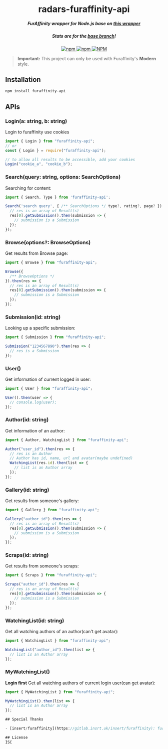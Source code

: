<h1 align="center">
  radars-furaffinity-api
</h1>

<h5 align="center">FurAffinity wrapper for Node.js base on <a href="https://www.npmjs.com/package/furaffinity-api">this wrapper</a></h5>

<h5 align="center">
Stats are for the <a href="https://github.com/recallfuture/furaffinity-api">base branch</a>!
</h5>
<div align="center">
  <a href="https://www.npmjs.com/package/furaffinity-api">
    <img alt="npm" src="https://img.shields.io/npm/v/furaffinity-api">
  </a>
  <a href="https://www.npmjs.com/package/furaffinity-api">
    <img alt="npm" src="https://img.shields.io/npm/dw/furaffinity-api">
  </a>
  <a href="https://github.com/recallfuture/furaffinity-api">
    <img alt="NPM" src="https://img.shields.io/npm/l/furaffinity-api">
  </a>

</div>

> **Important:** This project can only be used with Furaffinity's **Modern** style.

## Installation

```bash
npm install furaffinity-api
```

## APIs

### Login(a: string, b: string)

Login to furaffinity use cookies

```js
import { Login } from "furaffinity-api";
// or
const { Login } = require("furaffinity-api");

// to allow all results to be accessible, add your cookies
Login("cookie_a", "cookie_b");
```

### Search(query: string, options: SearchOptions)

Searching for content:

```js
import { Search, Type } from 'furaffinity-api';

Search('search query', { /** SearchOptions */ type?, rating?, page? }).then(res => {
  // res is an array of Result(s)
  res[0].getSubmission().then(submission => {
    // submission is a Submission
  });
});
```

### Browse(options?: BrowseOptions)

Get results from Browse page:

```js
import { Browse } from "furaffinity-api";

Browse({
  /** BrowseOptions */
}).then(res => {
  // res is an array of Result(s)
  res[0].getSubmission().then(submission => {
    // submission is a Submission
  });
});
```

### Submission(id: string)

Looking up a specific submission:

```js
import { Submission } from "furaffinity-api";

Submission("1234567890").then(res => {
  // res is a Submission
});
```

### User()

Get information of current logged in user:

```js
import { User } from "furaffinity-api";

User().then(user => {
  // console.log(user);
});
```

### Author(id: string)

Get information of an author:

```js
import { Author, WatchingList } from "furaffinity-api";

Author("user_id").then(res => {
  // res is an Author
  // Author has id, name, url and avatar(maybe undefined)
  WatchingList(res.id).then(list => {
    // list is an Author array
  });
});
```

### Gallery(id: string)

Get results from someone's gallery:

```js
import { Gallery } from "furaffinity-api";

Gallery("author_id").then(res => {
  // res is an array of Result(s)
  res[0].getSubmission().then(submission => {
    // submission is a Submission
  });
});
```

### Scraps(id: string)

Get results from someone's scraps:

```js
import { Scraps } from "furaffinity-api";

Scraps("author_id").then(res => {
  // res is an array of Result(s)
  res[0].getSubmission().then(submission => {
    // submission is a Submission
  });
});
```

### WatchingList(id: string)

Get all watching authors of an author(can't get avatar):

```js
import { WatchingList } from "furaffinity-api";

WatchingList("author_id").then(list => {
  // list is an Author array
});
```

### MyWatchingList()

**Login first**
Get all watching authors of current login user(can get avatar):

```js
import { MyWatchingList } from "furaffinity-api";

MyWatchingList().then(list => {
  // list is an Author array
});

## Special Thanks

- [insert/furaffinity](https://gitlab.insrt.uk/insert/furaffinity): furaffinity-api is based on this project.

## License
ISC
```
